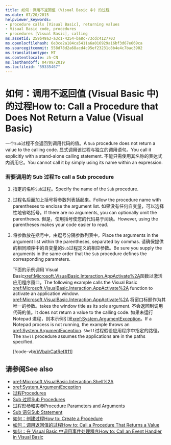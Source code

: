 ```yaml
---
title: 如何：调用不返回值 (Visual Basic 中) 的过程
ms.date: 07/20/2015
helpviewer_keywords:
- procedure calls [Visual Basic], returning values
- Visual Basic code, procedures
- procedures [Visual Basic], calling
ms.assetid: 259b49a3-a3c1-4254-ba8c-73cdc4127703
ms.openlocfilehash: 6e3ce2a184ca5411a6a016929a16bf3d67e669ca
ms.sourcegitcommit: 558d78d2a68acd4c95ef23231c8b4e4c7bac3902
ms.translationtype: MT
ms.contentlocale: zh-CN
ms.lasthandoff: 04/09/2019
ms.locfileid: "59335467"
---
```

# <a name="how-to-call-a-procedure-that-does-not-return-a-value-visual-basic"></a><span data-ttu-id="5a01d-102">如何：调用不返回值 (Visual Basic 中) 的过程</span><span class="sxs-lookup"><span data-stu-id="5a01d-102">How to: Call a Procedure that Does Not Return a Value (Visual Basic)</span></span>
<span data-ttu-id="5a01d-103">一个`Sub`过程不会返回到调用代码的值。</span><span class="sxs-lookup"><span data-stu-id="5a01d-103">A `Sub` procedure does not return a value to the calling code.</span></span> <span data-ttu-id="5a01d-104">显式调用该过程与独立的调用语句。</span><span class="sxs-lookup"><span data-stu-id="5a01d-104">You call it explicitly with a stand-alone calling statement.</span></span> <span data-ttu-id="5a01d-105">不能只需使用其名称的表达式内调用它。</span><span class="sxs-lookup"><span data-stu-id="5a01d-105">You cannot call it by simply using its name within an expression.</span></span>  
  
### <a name="to-call-a-sub-procedure"></a><span data-ttu-id="5a01d-106">若要调用的 Sub 过程</span><span class="sxs-lookup"><span data-stu-id="5a01d-106">To call a Sub procedure</span></span>  
  
1. <span data-ttu-id="5a01d-107">指定的名称`Sub`过程。</span><span class="sxs-lookup"><span data-stu-id="5a01d-107">Specify the name of the `Sub` procedure.</span></span>  
  
2. <span data-ttu-id="5a01d-108">过程名后面加上括号将参数列表括起来。</span><span class="sxs-lookup"><span data-stu-id="5a01d-108">Follow the procedure name with parentheses to enclose the argument list.</span></span> <span data-ttu-id="5a01d-109">如果没有任何自变量，可以选择性地省略括号。</span><span class="sxs-lookup"><span data-stu-id="5a01d-109">If there are no arguments, you can optionally omit the parentheses.</span></span> <span data-ttu-id="5a01d-110">但是，使用括号使您的代码易于阅读。</span><span class="sxs-lookup"><span data-stu-id="5a01d-110">However, using the parentheses makes your code easier to read.</span></span>  
  
3. <span data-ttu-id="5a01d-111">将参数放在括号中，由逗号分隔参数列表中。</span><span class="sxs-lookup"><span data-stu-id="5a01d-111">Place the arguments in the argument list within the parentheses, separated by commas.</span></span> <span data-ttu-id="5a01d-112">请确保提供的相同顺序中的自变量的`Sub`过程定义的相应参数。</span><span class="sxs-lookup"><span data-stu-id="5a01d-112">Be sure you supply the arguments in the same order that the `Sub` procedure defines the corresponding parameters.</span></span>  
  
     <span data-ttu-id="5a01d-113">下面的示例调用 Visual Basic<xref:Microsoft.VisualBasic.Interaction.AppActivate%2A>函数以激活应用程序窗口。</span><span class="sxs-lookup"><span data-stu-id="5a01d-113">The following example calls the Visual Basic <xref:Microsoft.VisualBasic.Interaction.AppActivate%2A> function to activate an application window.</span></span> <xref:Microsoft.VisualBasic.Interaction.AppActivate%2A> <span data-ttu-id="5a01d-114">将窗口标题作为其唯一的参数。</span><span class="sxs-lookup"><span data-stu-id="5a01d-114">takes the window title as its sole argument.</span></span> <span data-ttu-id="5a01d-115">不会返回到调用代码的值。</span><span class="sxs-lookup"><span data-stu-id="5a01d-115">It does not return a value to the calling code.</span></span> <span data-ttu-id="5a01d-116">如果未运行 Notepad 进程，则本示例引发<xref:System.ArgumentException>。</span><span class="sxs-lookup"><span data-stu-id="5a01d-116">If a Notepad process is not running, the example throws an <xref:System.ArgumentException>.</span></span> <span data-ttu-id="5a01d-117">`Shell`过程假设应用程序中指定的路径。</span><span class="sxs-lookup"><span data-stu-id="5a01d-117">The `Shell` procedure assumes the applications are in the paths specified.</span></span>  
  
     [!code-vb[VbVbalrCatRef#11](~/samples/snippets/visualbasic/VS_Snippets_VBCSharp/VbVbalrCatRef/VB/Class1.vb#11)]  
  
## <a name="see-also"></a><span data-ttu-id="5a01d-118">请参阅</span><span class="sxs-lookup"><span data-stu-id="5a01d-118">See also</span></span>

- <xref:Microsoft.VisualBasic.Interaction.Shell%2A>
- <xref:System.ArgumentException>
- [<span data-ttu-id="5a01d-119">过程</span><span class="sxs-lookup"><span data-stu-id="5a01d-119">Procedures</span></span>](./index.md)
- [<span data-ttu-id="5a01d-120">Sub 过程</span><span class="sxs-lookup"><span data-stu-id="5a01d-120">Sub Procedures</span></span>](./sub-procedures.md)
- [<span data-ttu-id="5a01d-121">过程形参和实参</span><span class="sxs-lookup"><span data-stu-id="5a01d-121">Procedure Parameters and Arguments</span></span>](./procedure-parameters-and-arguments.md)
- [<span data-ttu-id="5a01d-122">Sub 语句</span><span class="sxs-lookup"><span data-stu-id="5a01d-122">Sub Statement</span></span>](../../../../visual-basic/language-reference/statements/sub-statement.md)
- [<span data-ttu-id="5a01d-123">如何：创建过程</span><span class="sxs-lookup"><span data-stu-id="5a01d-123">How to: Create a Procedure</span></span>](./how-to-create-a-procedure.md)
- [<span data-ttu-id="5a01d-124">如何：调用返回值的过程</span><span class="sxs-lookup"><span data-stu-id="5a01d-124">How to: Call a Procedure That Returns a Value</span></span>](./how-to-call-a-procedure-that-returns-a-value.md)
- [<span data-ttu-id="5a01d-125">如何：在 Visual Basic 中调用事件处理程序</span><span class="sxs-lookup"><span data-stu-id="5a01d-125">How to: Call an Event Handler in Visual Basic</span></span>](./how-to-call-an-event-handler.md)
